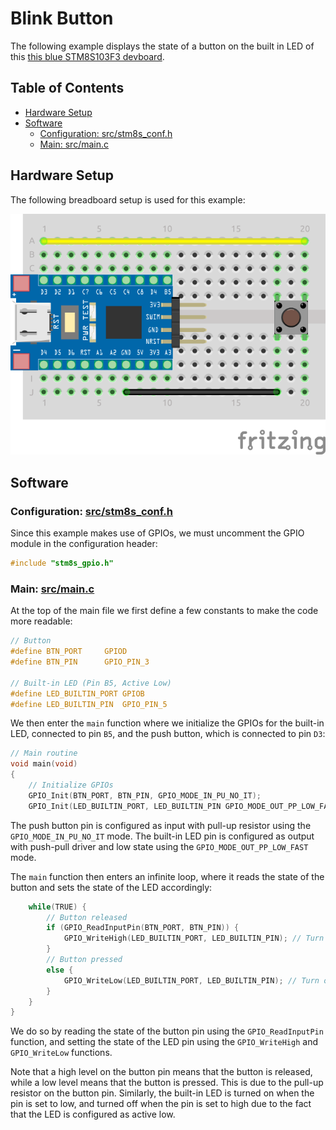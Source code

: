 # Blink Button <!-- omit in toc -->

The following example displays the state of a button on the built in LED of this [this blue STM8S103F3 devboard](https://www.aliexpress.com/item/1005004514078858.html?spm=a2g0o.productlist.main.7.5b6f20c9INeEUu&algo_pvid=e4ea4e0a-c28e-4b91-895d-2a02f8af5d90&algo_exp_id=e4ea4e0a-c28e-4b91-895d-2a02f8af5d90-3&pdp_ext_f=%7B%22sku_id%22%3A%2212000029432042609%22%7D&pdp_npi=2%40dis%21EUR%211.31%211.31%21%21%21%21%21%40211bf3f116631655842315357d071d%2112000029432042609%21sea&curPageLogUid=TCv6XDktNh7d).

## Table of Contents <!-- omit in toc -->

- [Hardware Setup](#hardware-setup)
- [Software](#software)
	- [Configuration: src/stm8s_conf.h](#configuration-srcstm8s_confh)
	- [Main: src/main.c](#main-srcmainc)

## Hardware Setup

The following breadboard setup is used for this example:

![setup](docs/setup.png)

## Software

### Configuration: [src/stm8s_conf.h](src/stm8s_conf.h)

Since this example makes use of GPIOs, we must uncomment the GPIO module in the configuration header:

```c
#include "stm8s_gpio.h"
```

### Main: [src/main.c](src/main.c)

At the top of the main file we first define a few constants to make the code more readable:

```c
// Button
#define BTN_PORT 	 GPIOD
#define BTN_PIN  	 GPIO_PIN_3

// Built-in LED (Pin B5, Active Low)
#define LED_BUILTIN_PORT GPIOB
#define LED_BUILTIN_PIN  GPIO_PIN_5
```

We then enter the `main` function where we initialize the GPIOs for the built-in LED, connected to pin `B5`, and the push button, which is connected to pin `D3`:

```c
// Main routine
void main(void)
{	
	// Initialize GPIOs
	GPIO_Init(BTN_PORT, BTN_PIN, GPIO_MODE_IN_PU_NO_IT);
	GPIO_Init(LED_BUILTIN_PORT, LED_BUILTIN_PIN GPIO_MODE_OUT_PP_LOW_FAST); // Built-in LED, Output, Push Pull, Low
```

The push button pin is configured as input with pull-up resistor using the `GPIO_MODE_IN_PU_NO_IT` mode. The built-in LED pin is configured as output with push-pull driver and low state using the `GPIO_MODE_OUT_PP_LOW_FAST` mode.

The `main` function then enters an infinite loop, where it reads the state of the button and sets the state of the LED accordingly:

```c
	while(TRUE) {
		// Button released
		if (GPIO_ReadInputPin(BTN_PORT, BTN_PIN)) {
			GPIO_WriteHigh(LED_BUILTIN_PORT, LED_BUILTIN_PIN); // Turn off LED
		}
		// Button pressed
		else {
			GPIO_WriteLow(LED_BUILTIN_PORT, LED_BUILTIN_PIN); // Turn on LED
		}
	}
}
```

We do so by reading the state of the button pin using the `GPIO_ReadInputPin` function, and setting the state of the LED pin using the `GPIO_WriteHigh` and `GPIO_WriteLow` functions.

Note that a high level on the button pin means that the button is released, while a low level means that the button is pressed. This is due to the pull-up resistor on the button pin. Similarly, the built-in LED is turned on when the pin is set to low, and turned off when the pin is set to high due to the fact that the LED is configured as active low.
